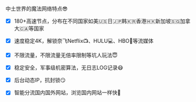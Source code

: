 中土世界的魔法网络特点😎

- [x] 180+高速节点，分布在不同国家如美🇺🇸日🇯🇵韩🇰🇷香港🇭🇰新加坡🇸🇬加拿大🇨🇦等国家

 

- [x] 速度稳定4K，解锁奈飞Netflix📺、HULU💻、HBO📱等流媒体

 

- [x] 不限流量，不限流量无倍率限制等坑人玩法😇

  

- [x] 稳定安全，军事级机密算法，无日志LOG记录😷

 

- [x] 后台动态IP，抗封锁😏

 

- [x] 智能分流国内国外网站，浏览国内网站一样快🧐

 
